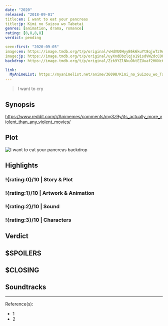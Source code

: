 ```yaml
---
date: "2020"
released: "2018-09-01"
title:en: I want to eat your pancreas
title:jp: Kimi no Suizou wo Tabetai
genres: [animation, drama, romance]
rating: [8,8,8,8]
verdict: pending

seen:first: "2020-09-05"
image:en: https://image.tmdb.org/t/p/original/vHdVU0HyyB6k6kuYt8qjwTz9one.jpg
image:jp: https://image.tmdb.org/t/p/original/uyXndDbzlqjo19isdVW2dcCOUy6.jpg
backdrop: https://image.tmdb.org/t/p/original/Zzk9YZlNkuOktEZUuaf2HKNc6B.jpg

link:
  MyAnimeList: https://myanimelist.net/anime/36098/Kimi_no_Suizou_wo_Tabetai
---
```


> I want to cry

## Synopsis

<https://www.reddit.com/r/Animemes/comments/my3z9y/its_actually_more_violent_than_any_violent_movies/>

## Plot

![I want to eat your pancreas backdrop](https://image.tmdb.org/t/p/original/YLyORLsYIjC0d1TFBSpJKk7piP.jpg)

## Highlights

### !{rating:0}/10 | Story & Plot

### !{rating:1}/10 | Artwork & Animation

### !{rating:2}/10 | Sound

### !{rating:3}/10 | Characters

## Verdict

## $SPOILERS

## $CLOSING

## Soundtracks

***
Reference(s):

- 1
- 2
